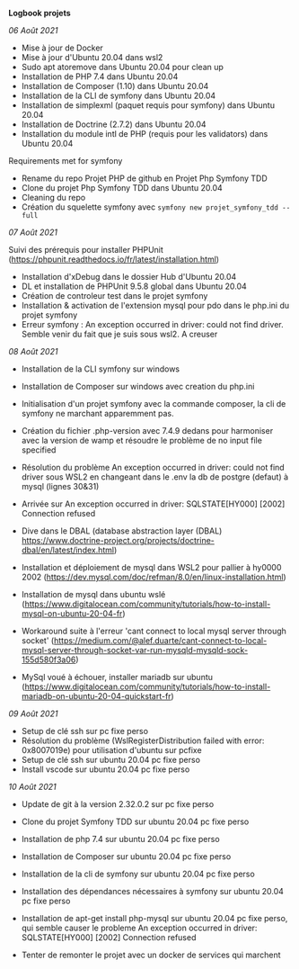 **Logbook projets**


*06 Août 2021*
- Mise à jour de Docker
- Mise à jour d'Ubuntu 20.04 dans wsl2
- Sudo apt atoremove dans Ubuntu 20.04 pour clean up
- Installation de PHP 7.4 dans Ubuntu 20.04
- Installation de Composer (1.10) dans Ubuntu 20.04
- Installation de la CLI de symfony dans Ubuntu 20.04
- Installation de simplexml (paquet requis pour symfony) dans Ubuntu 20.04
- Installation de Doctrine (2.7.2) dans Ubuntu 20.04
- Installation du module intl de PHP (requis pour les validators) dans Ubuntu 20.04

Requirements met for symfony

- Rename du repo Projet PHP de github en Projet Php Symfony TDD
- Clone du projet Php Symfony TDD dans Ubuntu 20.04
- Cleaning du repo
- Création du squelette symfony avec ```symfony new projet_symfony_tdd --full```


*07 Août 2021*


Suivi des prérequis pour installer PHPUnit (https://phpunit.readthedocs.io/fr/latest/installation.html)


- Installation d'xDebug dans le dossier Hub d'Ubuntu 20.04
- DL et installation de PHPUnit 9.5.8 global dans Ubuntu 20.04
- Création de controleur test dans le projet symfony
- Installation & activation de l'extension mysql pour pdo dans le php.ini du projet symfony
- Erreur symfony : An exception occurred in driver: could not find driver. Semble venir du fait que je suis sous wsl2. A creuser

*08 Août 2021*


- Installation de la CLI symfony sur windows
- Installation de Composer sur windows avec creation du php.ini
- Initialisation d'un projet symfony avec la commande composer, la cli de symfony ne marchant apparemment pas.
- Création du fichier .php-version avec 7.4.9 dedans pour harmoniser avec la version de wamp et résoudre le problème de no input file specified

- Résolution du problème  An exception occurred in driver: could not find driver sous WSL2 en changeant dans le .env la db de postgre (defaut) à mysql (lignes 30&31)
- Arrivée sur An exception occurred in driver: SQLSTATE[HY000] [2002] Connection refused
- Dive dans le DBAL (database abstraction layer (DBAL) https://www.doctrine-project.org/projects/doctrine-dbal/en/latest/index.html)
- Installation et déploiement de mysql dans WSL2 pour pallier à hy0000 2002 (https://dev.mysql.com/doc/refman/8.0/en/linux-installation.html)
- Installation de mysql dans ubuntu wslé (https://www.digitalocean.com/community/tutorials/how-to-install-mysql-on-ubuntu-20-04-fr)
- Workaround suite à l'erreur 'cant connect to local mysql server through socket' (https://medium.com/@alef.duarte/cant-connect-to-local-mysql-server-through-socket-var-run-mysqld-mysqld-sock-155d580f3a06)
- MySql voué à échouer, installer mariadb sur ubuntu (https://www.digitalocean.com/community/tutorials/how-to-install-mariadb-on-ubuntu-20-04-quickstart-fr)


*09 Août 2021*


- Setup de clé ssh sur pc fixe perso
- Résolution du problème (WslRegisterDistribution failed with error: 0x8007019e) pour utilisation d'ubuntu sur pcfixe
- Setup de clé ssh sur ubuntu 20.04 pc fixe perso
- Install vscode sur ubuntu 20.04 pc fixe perso


*10 Août 2021*

- Update de git à la version 2.32.0.2 sur pc fixe perso
- Clone du projet Symfony TDD sur ubuntu 20.04 pc fixe perso
- Installation de php 7.4 sur ubuntu 20.04 pc fixe perso
- Installation de Composer sur ubuntu 20.04 pc fixe perso
- Installation de la cli de symfony sur ubuntu 20.04 pc fixe perso
- Installation des dépendances nécessaires à symfony sur ubuntu 20.04 pc fixe perso
- Installation de apt-get install php-mysql sur ubuntu 20.04 pc fixe perso, qui semble causer le probleme An exception occurred in driver: SQLSTATE[HY000] [2002] Connection refused

- Tenter de remonter le projet avec un docker de services qui marchent
